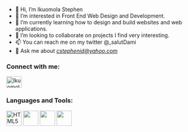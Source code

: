 - 👋 Hi, I’m Ikuomola Stephen
- 👀 I’m interested in Front End Web Design and Development.
- 🌱 I’m currently learning how to design and build websites and web applications.
- 💞️ I’m looking to collaborate on projects I find very interesting.
- 📫 You can reach me on my twitter @_salutDami 
- 💭 Ask me about *cstephenid@yahoo.com*

<!---
salutDami/salutDami is a ✨ special ✨ repository because its `README.md` (this file) appears on your GitHub profile.
You can click the Preview link to take a look at your changes.
--->


<h3 align="left">Connect with me:</h3>
<p align="left">
<a href="https://linkedin.com/in/ikuomola-stephen" target="blank"><img align="center" src="https://raw.githubusercontent.com/rahuldkjain/github-profile-readme-generator/master/src/images/icons/Social/linked-in-alt.svg" alt="Ikuomola-Stephen" height="30" width="40" /></a>
</p>


<h3 align="left">Languages and Tools:</h3>
<p align="left">
  <img src="https://s3.us-east-2.amazonaws.com/upskill-school/html.svg" alt="HTML5" width="40" height="40"/>
  <img src="https://th.bing.com/th/id/R.8e95479da2c5e493b835c8533c2d5ba5?rik=FsLtwf5wKb0A1Q&riu=http%3a%2f%2fdevlup.com%2fwp-content%2fuploads%2f2013%2f07%2fcss-logo.jpg&ehk=Uo3AKi7cKWanVe2acMOfLUQizY9rREpU0%2boUjHzShMI%3d&risl=&pid=ImgRaw&r=0&sres=1&sresct=1" alt="" width="40" height="40"/>
  <img src="" alt="" width="40" height="40"/>
  <img src="" alt="" width="40" height="40"/>


</p>
